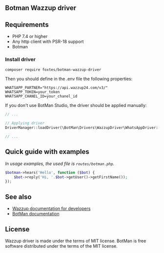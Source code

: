 ## Botman Wazzup driver

## Requirements
- PHP 7.4 or higher
- Any http client with PSR-18 support
- Botman

### Install driver
```bash
composer require foxtes/botman-wazzup-driver
```
Then you should define in the .env file the following properties:
```dotenv
WHATSAPP_PARTNER="https://api.wazzup24.com/v3/"
WHATSAPP_TOKEN=your_token
WHATSAPP_CHANEL_ID=your_chanel_id
```
If you don't use BotMan Studio, the driver should be applied manually:
```php
// ...

// Applying driver
DriverManager::loadDriver(\BotMan\Drivers\WazzupDriver\WhatsAppDriver::class);

// ...
```
## Quick guide with examples
*In usage examples, the used file is `routes/botman.php`.*
```php
$botman->hears('Hello', function ($bot) {
    $bot->reply('Hi, '.$bot->getUser()->getFirstName());
});
```

## See also
- [Wazzup documentation for developers](https://wazzup24.ru/help/api-ru/)
- [BotMan documentation](https://botman.io/2.0/welcome)

## License
Wazzup driver is made under the terms of MIT license. BotMan is free software distributed under the terms of the MIT license.
